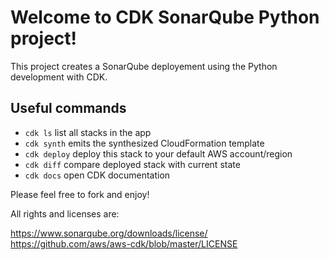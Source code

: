 
# Welcome to CDK SonarQube Python project!

This project creates a SonarQube deployement using the Python development with CDK.

## Useful commands

 * `cdk ls`          list all stacks in the app
 * `cdk synth`       emits the synthesized CloudFormation template
 * `cdk deploy`      deploy this stack to your default AWS account/region
 * `cdk diff`        compare deployed stack with current state
 * `cdk docs`        open CDK documentation

Please feel free to fork and enjoy! 

All rights and licenses are:

https://www.sonarqube.org/downloads/license/ 
https://github.com/aws/aws-cdk/blob/master/LICENSE

